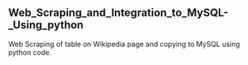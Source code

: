 ## Web_Scraping_and_Integration_to_MySQL-_Using_python
Web Scraping of table on Wikipedia page and copying to MySQL using python code.
